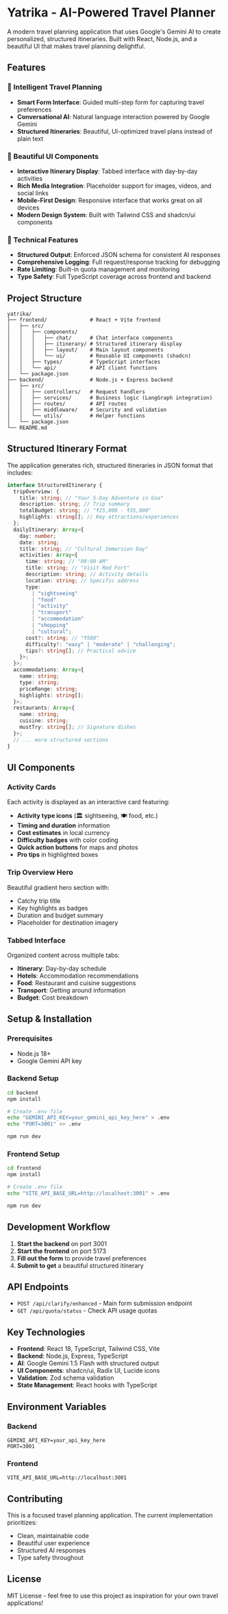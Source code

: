 # Yatrika - AI-Powered Travel Planner

A modern travel planning application that uses Google's Gemini AI to create personalized, structured itineraries. Built with React, Node.js, and a beautiful UI that makes travel planning delightful.

## Features

### 🎯 Intelligent Travel Planning

- **Smart Form Interface**: Guided multi-step form for capturing travel preferences
- **Conversational AI**: Natural language interaction powered by Google Gemini
- **Structured Itineraries**: Beautiful, UI-optimized travel plans instead of plain text

### 🎨 Beautiful UI Components

- **Interactive Itinerary Display**: Tabbed interface with day-by-day activities
- **Rich Media Integration**: Placeholder support for images, videos, and social links
- **Mobile-First Design**: Responsive interface that works great on all devices
- **Modern Design System**: Built with Tailwind CSS and shadcn/ui components

### 🔧 Technical Features

- **Structured Output**: Enforced JSON schema for consistent AI responses
- **Comprehensive Logging**: Full request/response tracking for debugging
- **Rate Limiting**: Built-in quota management and monitoring
- **Type Safety**: Full TypeScript coverage across frontend and backend

## Project Structure

```
yatrika/
├── frontend/              # React + Vite frontend
│   ├── src/
│   │   ├── components/
│   │   │   ├── chat/      # Chat interface components
│   │   │   ├── itinerary/ # Structured itinerary display
│   │   │   ├── layout/    # Main layout components
│   │   │   └── ui/        # Reusable UI components (shadcn)
│   │   ├── types/         # TypeScript interfaces
│   │   └── api/           # API client functions
│   └── package.json
├── backend/               # Node.js + Express backend
│   ├── src/
│   │   ├── controllers/   # Request handlers
│   │   ├── services/      # Business logic (LangGraph integration)
│   │   ├── routes/        # API routes
│   │   ├── middleware/    # Security and validation
│   │   └── utils/         # Helper functions
│   └── package.json
└── README.md
```

## Structured Itinerary Format

The application generates rich, structured itineraries in JSON format that includes:

```typescript
interface StructuredItinerary {
  tripOverview: {
    title: string; // "Your 5-Day Adventure in Goa"
    description: string; // Trip summary
    totalBudget: string; // "₹25,000 - ₹35,000"
    highlights: string[]; // Key attractions/experiences
  };
  dailyItinerary: Array<{
    day: number;
    date: string;
    title: string; // "Cultural Immersion Day"
    activities: Array<{
      time: string; // "09:00 AM"
      title: string; // "Visit Red Fort"
      description: string; // Activity details
      location: string; // Specific address
      type:
        | "sightseeing"
        | "food"
        | "activity"
        | "transport"
        | "accommodation"
        | "shopping"
        | "cultural";
      cost?: string; // "₹500"
      difficulty?: "easy" | "moderate" | "challenging";
      tips?: string[]; // Practical advice
    }>;
  }>;
  accommodations: Array<{
    name: string;
    type: string;
    priceRange: string;
    highlights: string[];
  }>;
  restaurants: Array<{
    name: string;
    cuisine: string;
    mustTry: string[]; // Signature dishes
  }>;
  // ... more structured sections
}
```

## UI Components

### Activity Cards

Each activity is displayed as an interactive card featuring:

- **Activity type icons** (🏛️ sightseeing, 🍽️ food, etc.)
- **Timing and duration** information
- **Cost estimates** in local currency
- **Difficulty badges** with color coding
- **Quick action buttons** for maps and photos
- **Pro tips** in highlighted boxes

### Trip Overview Hero

Beautiful gradient hero section with:

- Catchy trip title
- Key highlights as badges
- Duration and budget summary
- Placeholder for destination imagery

### Tabbed Interface

Organized content across multiple tabs:

- **Itinerary**: Day-by-day schedule
- **Hotels**: Accommodation recommendations
- **Food**: Restaurant and cuisine suggestions
- **Transport**: Getting around information
- **Budget**: Cost breakdown

## Setup & Installation

### Prerequisites

- Node.js 18+
- Google Gemini API key

### Backend Setup

```bash
cd backend
npm install

# Create .env file
echo "GEMINI_API_KEY=your_gemini_api_key_here" > .env
echo "PORT=3001" >> .env

npm run dev
```

### Frontend Setup

```bash
cd frontend
npm install

# Create .env file
echo "VITE_API_BASE_URL=http://localhost:3001" > .env

npm run dev
```

## Development Workflow

1. **Start the backend** on port 3001
2. **Start the frontend** on port 5173
3. **Fill out the form** to provide travel preferences
4. **Submit to get** a beautiful structured itinerary

## API Endpoints

- `POST /api/clarify/enhanced` - Main form submission endpoint
- `GET /api/quota/status` - Check API usage quotas

## Key Technologies

- **Frontend**: React 18, TypeScript, Tailwind CSS, Vite
- **Backend**: Node.js, Express, TypeScript
- **AI**: Google Gemini 1.5 Flash with structured output
- **UI Components**: shadcn/ui, Radix UI, Lucide icons
- **Validation**: Zod schema validation
- **State Management**: React hooks with TypeScript

## Environment Variables

### Backend

```env
GEMINI_API_KEY=your_api_key_here
PORT=3001
```

### Frontend

```env
VITE_API_BASE_URL=http://localhost:3001
```

## Contributing

This is a focused travel planning application. The current implementation prioritizes:

- Clean, maintainable code
- Beautiful user experience
- Structured AI responses
- Type safety throughout

## License

MIT License - feel free to use this project as inspiration for your own travel applications!
